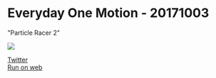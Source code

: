 # Everyday One Motion - 20171003  

"Particle Racer 2"  

![](https://i.imgur.com/PeEU9RJ.gif)  

[Twitter](https://twitter.com/motions_work/status/914897309221003264)  
[Run on web](http://fms-cat-eom.github.io/20171003/dist)  
